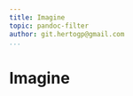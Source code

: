 ```yaml
---
title: Imagine
topic: pandoc-filter
author: git.hertogp@gmail.com
...
```


# Imagine

```imagine
```

